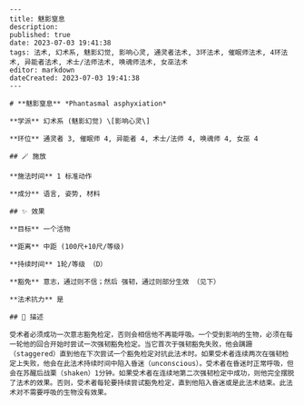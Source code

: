 
    ---
    title: 魅影窒息
    description: 
    published: true
    date: 2023-07-03 19:41:38
    tags: 法术, 幻术系, 魅影幻觉, 影响心灵, 通灵者法术, 3环法术, 催眠师法术, 4环法术, 异能者法术, 术士/法师法术, 唤魂师法术, 女巫法术
    editor: markdown
    dateCreated: 2023-07-03 19:41:38
    ---

    # **魅影窒息** *Phantasmal asphyxiation*

    **学派** 幻术系 (魅影幻觉) \[影响心灵\] 

    **环位** 通灵者 3, 催眠师 4, 异能者 4, 术士/法师 4, 唤魂师 4, 女巫 4

    ## 🪄 施放

    **施法时间** 1 标准动作

    **成分** 语言, 姿势, 材料

    ## ✨ 效果 

    **目标** 一个活物 

    **距离** 中距 (100尺+10尺/等级)  

    **持续时间** 1轮/等级 （D） 

    **豁免** 意志，通过则不信；然后 强韧，通过则部分生效 （见下）

    **法术抗力** 是

    ## 📖 描述

    受术者必须成功一次意志豁免检定，否则会相信他不再能呼吸。一个受到影响的生物，必须在每一轮他的回合开始时尝试一次强韧豁免检定。当它首次于强韧豁免失败，他会蹒跚（staggered）直到他在下次尝试一个豁免检定对抗此法术时。如果受术者连续两次在强韧检定上失败，他会在此法术持续时间中陷入昏迷（unconscious）。受术者在昏迷时正常呼吸，但会在苏醒后战栗（shaken）1分钟。如果受术者在连续地第二次强韧检定中成功，则他完全摆脱了法术的效果。否则，受术者每轮要持续尝试豁免检定，直到他陷入昏迷或是此法术结束。此法术对不需要呼吸的生物没有效果。
    